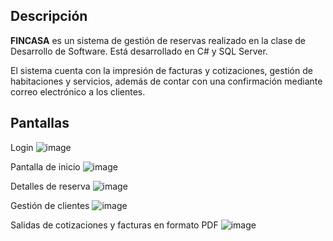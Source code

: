 ## Descripción
**FINCASA** es un sistema de gestión de reservas realizado en la clase de Desarrollo de Software. Está desarrollado en C# y SQL Server.

El sistema cuenta con la impresión de facturas y cotizaciones, gestión de habitaciones y servicios, además de contar con una confirmación mediante correo electrónico a los clientes.

## Pantallas
Login
![image](https://github.com/user-attachments/assets/560a2b3e-d951-46a1-9689-5097f8b5e32a)

Pantalla de inicio
![image](https://github.com/user-attachments/assets/9605ea3a-12c8-4ef1-8ab6-d4292750b99c)

Detalles de reserva
![image](https://github.com/user-attachments/assets/1bc35bbd-33b3-4edd-beb4-02e30ec10930)

Gestión de clientes
![image](https://github.com/user-attachments/assets/2871c91d-9981-4dc5-a13f-1045e59147c0)

Salidas de cotizaciones y facturas en formato PDF
![image](https://github.com/user-attachments/assets/7f99c5b3-b4fe-4f3f-b536-5b2955bf047a)

